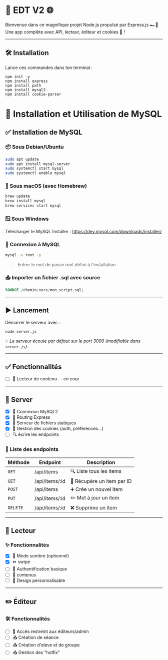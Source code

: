 
# 🚀 EDT V2 🌐

Bienvenue dans ce magnifique projet Node.js propulsé par Express.js 🏎️💨  
Une app complète avec API, lecteur, éditeur et cookies 🍪 !

---

## 🛠️ Installation

Lance ces commandes dans ton terminal :

```batch
npm init -y
npm install express
npm install path
npm install mysql2
npm install cookie-parser
```

# 🐬 Installation et Utilisation de MySQL

## ✅ Installation de MySQL

### 📦 Sous Debian/Ubuntu
```bash
sudo apt update
sudo apt install mysql-server
sudo systemctl start mysql
sudo systemctl enable mysql
```

### 🍎 Sous macOS (avec Homebrew)
```bash
brew update
brew install mysql
brew services start mysql
```

###  🪟 Sous Windows

Télécharger le MySQL Installer : https://dev.mysql.com/downloads/installer/
   
### 🔑 Connexion à MySQL
```bash
mysql -u root -p

```
> Entrer le mot de passe root défini à l’installation

### 📥 Importer un fichier .sql avec source
```SQL
SOURCE /chemin/vers/mon_script.sql;
```
---

## ▶️ Lancement

Démarrer le serveur avec :

```batch
node server.js
```
💡 *Le serveur écoute par défaut sur le port 3000 (modifiable dans `server.js`).*

---

## ✅ Fonctionnalités

 


- [ ] 📖 Lecteur de contenu  -- en cour


---

## 📡 Server

- [x] 🧠 Connexion MySQL2
- [x] 🧭 Routing Express
- [x] 📁 Serveur de fichiers statiques
- [x] 🍪 Gestion des cookies (auth, préférences...)
- [ ] 🔍 écrire les endpoints
      
### 🔌 Liste des endpoints

| Méthode  | Endpoint          | Description                       |
|----------|------------------|-----------------------------------|
| `GET`    | /api/items       | 🔍 Liste tous les items           |
| `GET`    | /api/items/:id   | 🔎 Récupère un item par ID        |
| `POST`   | /api/items       | ➕ Crée un nouvel item            |
| `PUT`    | /api/items/:id   | ✏️ Met à jour un item            |
| `DELETE` | /api/items/:id   | ❌ Supprime un item              |

---

## 📖 Lecteur

### ✨ Fonctionnalités

- [x] 🌙 Mode sombre (optionnel)  
- [x] ⏩ swipe 
- [ ] 🔐 Authentification basique
- [ ] 📜 contenus  
- [ ] 🎨 Design personnalisable  

---

## ✏️ Éditeur

### 🛠️ Fonctionnalités

- [ ] 🔐 Accès restreint aux éditeurs/admin  
- [ ] 📤 Création de séance
- [ ] 📤 Création d'eleve et de groupe
- [ ] 📤 Gestion des "hotfix"
